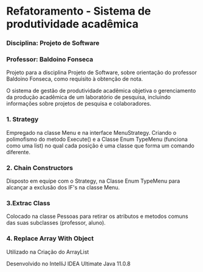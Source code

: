 # Refatoramento - Sistema de produtividade acadêmica

### Disciplina: Projeto de Software
### Professor: Baldoino Fonseca

Projeto para a disciplina Projeto de Software, sobre orientação do professor Baldoino Fonseca, como requisito à obtenção de nota.

O sistema de gestão de produtividade acadêmica objetiva o gerenciamento da produção acadêmica de um laboratório de pesquisa, incluindo informações sobre projetos de pesquisa e colaboradores.

### 1. Strategy
Empregado na classe Menu e na interface MenuStrategy. Criando o polimofismo do metodo Execute() e a Classe Enum TypeMenu (funciona como uma list) no qual cada posição é uma classe que forma um comando diferente.

### 2. Chain Constructors
Disposto em equipe com o Strategy, na Classe Enum TypeMenu para alcançar a exclusão dos IF's na classe Menu.

### 3.Extrac Class
Colocado na classe Pessoas para retirar os atributos e metodos comuns das suas subclasses (professor, aluno).

### 4. Replace Array With Object
Utilizado na Criação do ArrayList


Desenvolvido no IntelliJ IDEA Ultimate
Java 11.0.8
